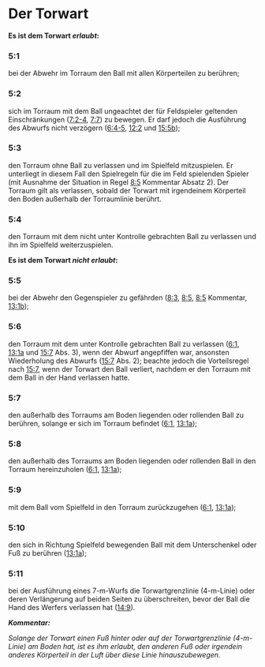 # Der Torwart

**Es ist dem Torwart *erlaubt*:**

### 5:1 
bei der Abwehr im Torraum den Ball mit allen Körperteilen zu berühren;

### 5:2 
sich im Torraum mit dem Ball ungeachtet der für Feldspieler geltenden Einschränkungen ([7:2-4](#7:2), [7:7](#7:7)) 
zu bewegen. Er darf jedoch die Ausführung des Abwurfs nicht verzögern ([6:4-5](#6:4), [12:2](#12:2) und [15:5b](#15:5));

### 5:3 
den Torraum ohne Ball zu verlassen und im Spielfeld mitzuspielen. Er unterliegt in diesem Fall den Spielregeln für die 
im Feld spielenden Spieler (mit Ausnahme der Situation in Regel [8:5](#8:5) Kommentar Absatz 2). Der Torraum gilt 
als verlassen, sobald der Torwart mit irgendeinem Körperteil den Boden außerhalb der Torraumlinie berührt.

### 5:4 
den Torraum mit dem nicht unter Kontrolle gebrachten Ball zu verlassen und ihn im Spielfeld weiterzuspielen.

**Es ist dem Torwart *nicht erlaubt*:**

### 5:5 
bei der Abwehr den Gegenspieler zu gefährden ([8:3](#8:3), [8:5](#8:5), [8:5](#8:5) Kommentar, [13:1b](#13:1));

### 5:6 
den Torraum mit dem unter Kontrolle gebrachten Ball zu verlassen ([6:1](#6:1), [13:1a](#13:1) und [15:7](#15:7) Abs. 3), 
wenn der Abwurf angepfiffen war, ansonsten Wiederholung des Abwurfs ([15:7](#15:7) Abs. 2); beachte jedoch die 
Vorteilsregel nach [15:7](#15:7), wenn der Torwart den Ball verliert, nachdem er den Torraum mit dem Ball in der 
Hand verlassen hatte.

### 5:7 
den außerhalb des Torraums am Boden liegenden oder rollenden Ball zu berühren, solange er sich im Torraum 
befindet ([6:1](#6:1), [13:1a](#13:1));

### 5:8 
den außerhalb des Torraums am Boden liegenden oder rollenden Ball in den Torraum hereinzuholen ([6:1](#6:1), 
[13:1a](13:1));

### 5:9 
mit dem Ball vom Spielfeld in den Torraum zurückzugehen ([6:1](#6:1), [13:1a](#13:1));

### 5:10 
den sich in Richtung Spielfeld bewegenden Ball mit dem Unterschenkel oder Fuß zu berühren ([13:1a](#13:1));

### 5:11 
bei der Ausführung eines 7-m-Wurfs die Torwartgrenzlinie (4-m-Linie) oder deren Verlängerung auf beiden Seiten zu 
überschreiten, bevor der Ball die Hand des Werfers verlassen hat ([14:9](#14:9)).

***Kommentar:***

*Solange der Torwart einen Fuß hinter oder auf der Torwartgrenzlinie (4-m-Linie) am Boden hat, ist es ihm erlaubt, 
den anderen Fuß oder irgendein anderes Körperteil in der Luft über diese Linie hinauszubewegen.*
